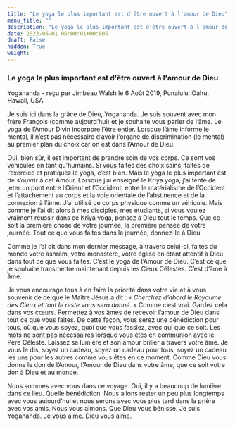 ```yaml
---
title: "Le yoga le plus important est d'être ouvert à l'amour de Dieu"
menu_title: ""
description: "Le yoga le plus important est d'être ouvert à l'amour de Dieu"
date: 2022-06-01 06:00:01+00:805
draft: False
hidden: True
weight:
---
```

### Le yoga le plus important est d'être ouvert à l'amour de Dieu

Yogananda - reçu par Jimbeau Walsh le 6 Août 2019, Punalu’u, Oahu, Hawaii, USA

Je suis ici dans la grâce de Dieu, Yogananda. Je suis souvent avec mon frère François (comme aujourd’hui) et je souhaite vous parler de l’âme. Le yoga de l’Amour Divin incorpore l’être entier. Lorsque l’âme informe le mental, il n’est pas nécessaire d’avoir l’organe de discrimination (le mental) au premier plan du choix car on est dans l’Amour de Dieu.

Oui, bien sûr, il est important de prendre soin de vos corps. Ce sont vos véhicules en tant qu’humains. Si vous faites des choix sains, faites de l’exercice et pratiquez le yoga, c’est bien. Mais le yoga le plus important est de s’ouvrir à cet Amour. Lorsque j’ai enseigné le Kriya yoga, j’ai tenté de jeter un pont entre l’Orient et l’Occident, entre le matérialisme de l’Occident et l’attachement au corps et la voie orientale de l’abstinence et de la connexion à l’âme. J’ai utilisé ce corps physique comme un véhicule. Mais comme je l’ai dit alors à mes disciples, mes étudiants, si vous voulez vraiment réussir dans ce Kriya yoga, pensez à Dieu tout le temps. Que ce soit la première chose de votre journée, la première pensée de votre journée. Tout ce que vous faites dans la journée, donnez-le à Dieu.

Comme je l’ai dit dans mon dernier message, à travers celui-ci, faites du monde votre ashram, votre monastère, votre église en étant attentif à Dieu dans tout ce que vous faites. C’est le yoga de l’Amour de Dieu. C’est ce que je souhaite transmettre maintenant depuis les Cieux Célestes. C’est d’âme à âme.

Je vous encourage tous à en faire la priorité dans votre vie et à vous souvenir de ce que le Maître Jésus a dit : *« Cherchez d’abord le Royaume des Cieux et tout le reste vous sera donné. »* Comme c’est vrai. Gardez cela dans vos cœurs. Permettez à vos âmes de recevoir l’amour de Dieu dans tout ce que vous faites. De cette façon, vous serez une bénédiction pour tous, où que vous soyez, quoi que vous fassiez, avec qui que ce soit. Les mots ne sont pas nécessaires lorsque vous êtes en communion avec le Père Céleste. Laissez sa lumière et son amour briller à travers votre âme. Je vous le dis, soyez un cadeau, soyez un cadeau pour tous, soyez un cadeau les uns pour les autres comme vous êtes en ce moment. Comme Dieu vous donne le don de l’Amour, l’Amour de Dieu dans votre âme, que ce soit votre don à Dieu et au monde.

Nous sommes avec vous dans ce voyage. Oui, il y a beaucoup de lumière dans ce lieu. Quelle bénédiction. Nous allons rester un peu plus longtemps avec vous aujourd’hui et nous serons avec vous plus tard dans la prière avec vos amis. Nous vous aimons. Que Dieu vous bénisse. Je suis Yogananda. Je vous aime. Dieu vous aime.



